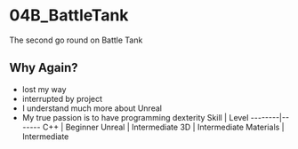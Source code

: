 # 04B_BattleTank
The second go round on Battle Tank
## Why Again?
* lost my way
* interrupted by project
* I understand much more about Unreal
* My true passion is to have programming dexterity
Skill | Level
--------|-------
C++ | Beginner
Unreal | Intermediate
3D | Intermediate
Materials | Intermediate
